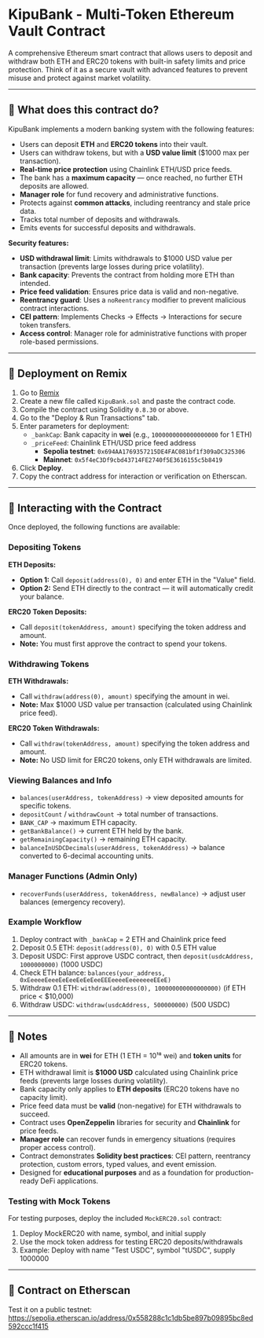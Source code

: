 # KipuBank - Multi-Token Ethereum Vault Contract

A comprehensive Ethereum smart contract that allows users to deposit and withdraw both ETH and ERC20 tokens with built-in safety limits and price protection. Think of it as a secure vault with advanced features to prevent misuse and protect against market volatility.

---

## 🔹 What does this contract do?

KipuBank implements a modern banking system with the following features:

- Users can deposit **ETH** and **ERC20 tokens** into their vault.
- Users can withdraw tokens, but with a **USD value limit** ($1000 max per transaction).
- **Real-time price protection** using Chainlink ETH/USD price feeds.
- The bank has a **maximum capacity** — once reached, no further ETH deposits are allowed.
- **Manager role** for fund recovery and administrative functions.
- Protects against **common attacks**, including reentrancy and stale price data.
- Tracks total number of deposits and withdrawals.
- Emits events for successful deposits and withdrawals.

**Security features:**

- **USD withdrawal limit**: Limits withdrawals to $1000 USD value per transaction (prevents large losses during price volatility).
- **Bank capacity**: Prevents the contract from holding more ETH than intended.
- **Price feed validation**: Ensures price data is valid and non-negative.
- **Reentrancy guard**: Uses a `noReentrancy` modifier to prevent malicious contract interactions.
- **CEI pattern**: Implements Checks → Effects → Interactions for secure token transfers.
- **Access control**: Manager role for administrative functions with proper role-based permissions.

---

## 🔹 Deployment on Remix

1. Go to [Remix](https://remix.ethereum.org)
2. Create a new file called `KipuBank.sol` and paste the contract code.
3. Compile the contract using Solidity `0.8.30` or above.
4. Go to the "Deploy & Run Transactions" tab.
5. Enter parameters for deployment:
   - `_bankCap`: Bank capacity in **wei** (e.g., `1000000000000000000` for 1 ETH)
   - `_priceFeed`: Chainlink ETH/USD price feed address
     - **Sepolia testnet**: `0x694AA1769357215DE4FAC081bf1f309aDC325306`
     - **Mainnet**: `0x5f4eC3Df9cbd43714FE2740f5E3616155c5b8419`
6. Click **Deploy**.
7. Copy the contract address for interaction or verification on Etherscan.

---

## 🔹 Interacting with the Contract

Once deployed, the following functions are available:

### Depositing Tokens

**ETH Deposits:**

- **Option 1:** Call `deposit(address(0), 0)` and enter ETH in the "Value" field.
- **Option 2:** Send ETH directly to the contract — it will automatically credit your balance.

**ERC20 Token Deposits:**

- Call `deposit(tokenAddress, amount)` specifying the token address and amount.
- **Note:** You must first approve the contract to spend your tokens.

### Withdrawing Tokens

**ETH Withdrawals:**

- Call `withdraw(address(0), amount)` specifying the amount in wei.
- **Note:** Max $1000 USD value per transaction (calculated using Chainlink price feed).

**ERC20 Token Withdrawals:**

- Call `withdraw(tokenAddress, amount)` specifying the token address and amount.
- **Note:** No USD limit for ERC20 tokens, only ETH withdrawals are limited.

### Viewing Balances and Info

- `balances(userAddress, tokenAddress)` → view deposited amounts for specific tokens.
- `depositCount` / `withdrawCount` → total number of transactions.
- `BANK_CAP` → maximum ETH capacity.
- `getBankBalance()` → current ETH held by the bank.
- `getRemainingCapacity()` → remaining ETH capacity.
- `balanceInUSDCDecimals(userAddress, tokenAddress)` → balance converted to 6-decimal accounting units.

### Manager Functions (Admin Only)

- `recoverFunds(userAddress, tokenAddress, newBalance)` → adjust user balances (emergency recovery).

### Example Workflow

1. Deploy contract with `_bankCap` = 2 ETH and Chainlink price feed
2. Deposit 0.5 ETH: `deposit(address(0), 0)` with 0.5 ETH value
3. Deposit USDC: First approve USDC contract, then `deposit(usdcAddress, 1000000000)` (1000 USDC)
4. Check ETH balance: `balances(your_address, 0xEeeeeEeeeEeEeeEeEeEeeEEEeeeeEeeeeeeeEEeE)`
5. Withdraw 0.1 ETH: `withdraw(address(0), 100000000000000000)` (if ETH price < $10,000)
6. Withdraw USDC: `withdraw(usdcAddress, 500000000)` (500 USDC)

---

## 🔹 Notes

- All amounts are in **wei** for ETH (1 ETH = 10¹⁸ wei) and **token units** for ERC20 tokens.
- ETH withdrawal limit is **$1000 USD** calculated using Chainlink price feeds (prevents large losses during volatility).
- Bank capacity only applies to **ETH deposits** (ERC20 tokens have no capacity limit).
- Price feed data must be **valid** (non-negative) for ETH withdrawals to succeed.
- Contract uses **OpenZeppelin** libraries for security and **Chainlink** for price feeds.
- **Manager role** can recover funds in emergency situations (requires proper access control).
- Contract demonstrates **Solidity best practices**: CEI pattern, reentrancy protection, custom errors, typed values, and event emission.
- Designed for **educational purposes** and as a foundation for production-ready DeFi applications.

### Testing with Mock Tokens

For testing purposes, deploy the included `MockERC20.sol` contract:

1. Deploy MockERC20 with name, symbol, and initial supply
2. Use the mock token address for testing ERC20 deposits/withdrawals
3. Example: Deploy with name "Test USDC", symbol "tUSDC", supply 1000000

---

## 🔹 Contract on Etherscan

Test it on a public testnet:
https://sepolia.etherscan.io/address/0x558288c1c1db5be897b09895bc8ed592ccc1f415
